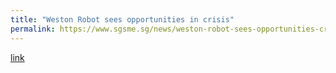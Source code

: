 ```yaml
---
title: "Weston Robot sees opportunities in crisis"
permalink: https://www.sgsme.sg/news/weston-robot-sees-opportunities-crisis
---
```

[link](https://www.sgsme.sg/news/weston-robot-sees-opportunities-crisis)